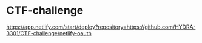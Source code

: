 # CTF-challenge

https://app.netlify.com/start/deploy?repository=https://github.com/HYDRA-3301/CTF-challenge/netlify-oauth
